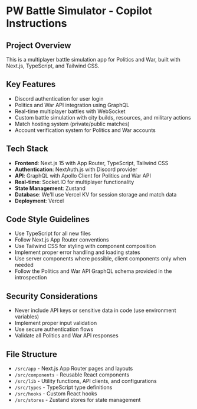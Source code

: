 <!-- Use this file to provide workspace-specific custom instructions to Copilot. For more details, visit https://code.visualstudio.com/docs/copilot/copilot-customization#_use-a-githubcopilotinstructionsmd-file -->

# PW Battle Simulator - Copilot Instructions

## Project Overview
This is a multiplayer battle simulation app for Politics and War, built with Next.js, TypeScript, and Tailwind CSS.

## Key Features
- Discord authentication for user login
- Politics and War API integration using GraphQL
- Real-time multiplayer battles with WebSocket
- Custom battle simulation with city builds, resources, and military actions
- Match hosting system (private/public matches)
- Account verification system for Politics and War accounts

## Tech Stack
- **Frontend**: Next.js 15 with App Router, TypeScript, Tailwind CSS
- **Authentication**: NextAuth.js with Discord provider
- **API**: GraphQL with Apollo Client for Politics and War API
- **Real-time**: Socket.IO for multiplayer functionality
- **State Management**: Zustand
- **Database**: We'll use Vercel KV for session storage and match data
- **Deployment**: Vercel

## Code Style Guidelines
- Use TypeScript for all new files
- Follow Next.js App Router conventions
- Use Tailwind CSS for styling with component composition
- Implement proper error handling and loading states
- Use server components where possible, client components only when needed
- Follow the Politics and War API GraphQL schema provided in the introspection

## Security Considerations
- Never include API keys or sensitive data in code (use environment variables)
- Implement proper input validation
- Use secure authentication flows
- Validate all Politics and War API responses

## File Structure
- `/src/app` - Next.js App Router pages and layouts
- `/src/components` - Reusable React components
- `/src/lib` - Utility functions, API clients, and configurations
- `/src/types` - TypeScript type definitions
- `/src/hooks` - Custom React hooks
- `/src/stores` - Zustand stores for state management
